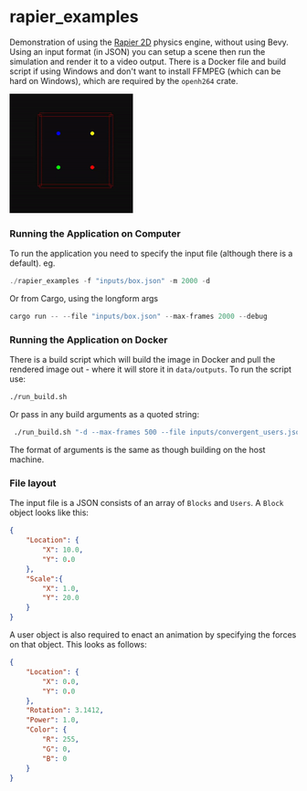 # rapier_examples
Demonstration of using the [Rapier 2D](https://rapier.rs/) physics engine, without using Bevy.
Using an input format (in JSON) you can setup a scene then run the simulation and render
it to a video output. There is a Docker file and build script if using Windows and don't
want to install FFMPEG (which can be hard on Windows), which are required by the `openh264`
crate.

![Demonstration Output](convergent_example.gif)

### Running the Application on Computer
To run the application you need to specify the input file (although there is a default). eg.

```rust
./rapier_examples -f "inputs/box.json" -m 2000 -d
```

Or from Cargo, using the longform args

```rust
cargo run -- --file "inputs/box.json" --max-frames 2000 --debug
```

### Running the Application on Docker
There is a build script which will build the image in Docker and pull
the rendered image out - where it will store it in `data/outputs`. To
run the script use:

```bash
./run_build.sh
```

Or pass in any build arguments as a quoted string:

```bash
 ./run_build.sh "-d --max-frames 500 --file inputs/convergent_users.json"
```

The format of arguments is the same as though building on the host
machine.

### File layout
The input file is a JSON consists of an array of `Blocks` and `Users`. 
A `Block` object looks like this:

```json
{
    "Location": {
        "X": 10.0,
        "Y": 0.0
    },
    "Scale":{
        "X": 1.0,
        "Y": 20.0
    }
}
```

A user object is also required to enact an animation by specifying
the forces on that object. This looks as follows:

```json
{
    "Location": {
        "X": 0.0,
        "Y": 0.0
    },
    "Rotation": 3.1412,
    "Power": 1.0,
    "Color": {
        "R": 255,
        "G": 0,
        "B": 0
    }
}
```